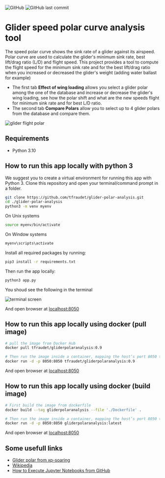 ![GitHub](https://img.shields.io/github/license/tfraudet/glider-polar-analysis) ![GitHub last commit](https://img.shields.io/github/last-commit/tfraudet/glider-polar-analysis)

# Glider speed polar curve analysis tool

The speed polar curve shows the sink rate of a glider against its airspeed. Polar curve are used to calculate the glider's minimum sink rate, best lift/drag ratio (L/D) and flight speed. This project provides a tool to compute the flight speed for the minimum sink rate and for the best lift/drag ratio when you increased or decreased the glider's weight (adding water ballast for example)

* The first tab **Effect of wing loading** allows you select a glider polar among the one of the database and increase or decrease the glider's wing loading, see how the polar shift and what are the new speeds flight for minimum sink rate and for best L/D ratio.
* The second tab **Compare Polars** allow you to select up to 4 glider polars from the database and compare them.

![glider flight polar][main-screen]

## Requirements

* Python 3.10

## How to run this app locally with python 3

We suggest you to create a virtual environment for running this app with Python 3. Clone this repository and open your terminal/command prompt in a folder.

```bash
git clone https://github.com/tfraudet/glider-polar-analysis.git
cd ./glider-polar-analysis
python3 -m venv myenv
```

On Unix systems

```bash
source myenv/bin/activate
```

On Window systems

```bash
myenv\scripts\activate
```

Install all required packages by running:

```bash
pip3 install -r requirements.txt
```

Then run the app locally:

```bash
python3 app.py
````

You shoud see the following in the terminal

![terminal screen][dashapp-runing-terminal]

And open browser at [localhost:8050](http://127.0.0.1:8050/)

## How to run this app locally using docker (pull image)

```bash
# pull the image from Docker Hub
docker pull tfraudet/gliderpolaranalysis:0.9

# Then run the image inside a container, mapping the host’s port 8050 to the container’s port 8050
docker run -d -p 8050:8050 tfraudet/gliderpolaranalysis:0.9
````

And open browser at [localhost:8050](http://127.0.0.1:8050/)

## How to run this app locally using docker (build image)

```bash
# First build the image from dockerfile
docker build --tag gliderpolaranalysis --file './Dockerfile' .

# Then run the image inside a container, mapping the host’s port 8050 to the container’s port 8050
docker run -d -p 8050:8050 gliderpolaranalysis:latest
````

And open browser at [localhost:8050](http://127.0.0.1:8050/)

## Some usefull links

* [Glider polar from xp-soaring](https://xp-soaring.github.io/dev/polars/polar.html)
* [Wikipedia](https://en.wikipedia.org/wiki/Drag_curve)
* [How to Execute Jupyter Notebooks from GitHub](https://soshnikov.com/education/how-to-execute-notebooks-from-github/)

[main-screen]: ./polars-analysis.png
[dashapp-runing-terminal]: ./dash-app-runing.png
